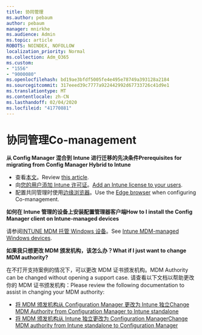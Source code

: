 ```yaml
---
title: 协同管理
ms.author: pebaum
author: pebaum
manager: mnirkhe
ms.audience: Admin
ms.topic: article
ROBOTS: NOINDEX, NOFOLLOW
localization_priority: Normal
ms.collection: Adm_O365
ms.custom:
- "1556"
- "9000080"
ms.openlocfilehash: bd19ae3bfdf5005fe4e495e78749a393128a2184
ms.sourcegitcommit: 317eeed39c7777a922442992d67733726c41d9e1
ms.translationtype: MT
ms.contentlocale: zh-CN
ms.lasthandoff: 02/04/2020
ms.locfileid: "41770881"
---
```

# <a name="co-management"></a><span data-ttu-id="77f05-102">协同管理</span><span class="sxs-lookup"><span data-stu-id="77f05-102">Co-management</span></span>

<span data-ttu-id="77f05-103">**从 Config Manager 混合到 Intune 进行迁移的先决条件**</span><span class="sxs-lookup"><span data-stu-id="77f05-103">**Prerequisites for migrating from Config Manager Hybrid to Intune**</span></span>

- <span data-ttu-id="77f05-104">查看[本文](https://docs.microsoft.com/configmgr/mdm/deploy-use/migrate-hybridmdm-to-intunesa)。</span><span class="sxs-lookup"><span data-stu-id="77f05-104">Review [this article](https://docs.microsoft.com/configmgr/mdm/deploy-use/migrate-hybridmdm-to-intunesa).</span></span>
- <span data-ttu-id="77f05-105">向[您的用户添加 Intune 许可证](https://docs.microsoft.com/intune/licenses-assign)。</span><span class="sxs-lookup"><span data-stu-id="77f05-105">[Add an Intune license to your users](https://docs.microsoft.com/intune/licenses-assign).</span></span>
- <span data-ttu-id="77f05-106">配置共同管理时使用[边缘浏览器](https://www.microsoft.com/windows/microsoft-edge)。</span><span class="sxs-lookup"><span data-stu-id="77f05-106">Use the [Edge browser](https://www.microsoft.com/windows/microsoft-edge) when configuring Co-management.</span></span>

<span data-ttu-id="77f05-107">**如何在 Intune 管理的设备上安装配置管理器客户端**</span><span class="sxs-lookup"><span data-stu-id="77f05-107">**How to I install the Config Manager client on Intune-managed devices**</span></span>

<span data-ttu-id="77f05-108">请参阅[INTUNE MDM 托管 Windows 设备](https://docs.microsoft.com/configmgr/core/clients/deploy/deploy-clients-to-windows-computers#bkmk_mdm)。</span><span class="sxs-lookup"><span data-stu-id="77f05-108">See [Intune MDM-managed Windows devices](https://docs.microsoft.com/configmgr/core/clients/deploy/deploy-clients-to-windows-computers#bkmk_mdm).</span></span>

<span data-ttu-id="77f05-109">**如果我只想更改 MDM 颁发机构，该怎么办？**</span><span class="sxs-lookup"><span data-stu-id="77f05-109">**What if I just want to change MDM authority?**</span></span>

<span data-ttu-id="77f05-110">在不打开支持案例的情况下，可以更改 MDM 证书颁发机构。</span><span class="sxs-lookup"><span data-stu-id="77f05-110">MDM Authority can be changed without opening a support case.</span></span> <span data-ttu-id="77f05-111">请查看以下文档以帮助更改你的 MDM 证书颁发机构：</span><span class="sxs-lookup"><span data-stu-id="77f05-111">Please review the following documentation to assist in changing your MDM authority:</span></span>

- [<span data-ttu-id="77f05-112">将 MDM 颁发机构从 Configuration Manager 更改为 Intune 独立</span><span class="sxs-lookup"><span data-stu-id="77f05-112">Change MDM Authority from Configuration Manager to Intune standalone</span></span>](https://docs.microsoft.com/configmgr/mdm/deploy-use/migrate-change-mdm-authority)
- [<span data-ttu-id="77f05-113">将 MDM 颁发机构从 Intune 独立更改为 Configuration Manager</span><span class="sxs-lookup"><span data-stu-id="77f05-113">Change MDM authority from Intune standalone to Configuration Manager</span></span>](https://docs.microsoft.com/configmgr/mdm/deploy-use/change-mdm-authority)
